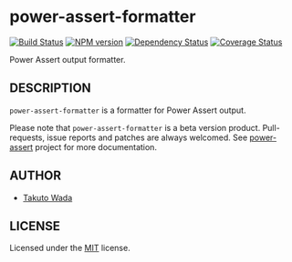 power-assert-formatter
================================

[![Build Status](https://travis-ci.org/twada/power-assert-formatter.svg?branch=master)](https://travis-ci.org/twada/power-assert-formatter)
[![NPM version](https://badge.fury.io/js/power-assert-formatter.svg)](http://badge.fury.io/js/power-assert-formatter)
[![Dependency Status](https://gemnasium.com/twada/power-assert-formatter.svg)](https://gemnasium.com/twada/power-assert-formatter)
[![Coverage Status](https://coveralls.io/repos/twada/power-assert-formatter/badge.png?branch=master)](https://coveralls.io/r/twada/power-assert-formatter?branch=master)

Power Assert output formatter.


DESCRIPTION
---------------------------------------
`power-assert-formatter` is a formatter for Power Assert output.

Please note that `power-assert-formatter` is a beta version product. Pull-requests, issue reports and patches are always welcomed. See [power-assert](http://github.com/twada/power-assert) project for more documentation.


AUTHOR
---------------------------------------
* [Takuto Wada](http://github.com/twada)


LICENSE
---------------------------------------
Licensed under the [MIT](https://github.com/twada/power-assert-formatter/blob/master/MIT-LICENSE.txt) license.
